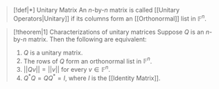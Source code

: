 
>[!def|*] Unitary Matrix
>An $n$-by-$n$ matrix is called [[Unitary Operators|Unitary]] if its columns form an [[Orthonormal]] list in $\mathbb{F}^n$.

>[!theorem|1] Characterizations of unitary matrices
>Suppose $Q$ is an $n$-by-$n$ matrix. Then the following are equivalent:
>1. $Q$ is a unitary matrix.
>2. The rows of $Q$ form an orthonormal list in $\mathbb{F}^n$.
>3. $||Qv|| = ||v||$ for every $v \in \mathbb{F}^n$.
>4. $Q^*Q = QQ^* = I$, where $I$ is the [[Identity Matrix]].

